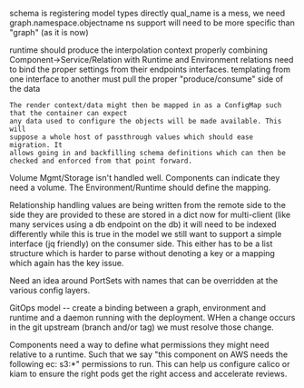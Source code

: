 schema is registering model types directly
qual_name is a mess, we need graph.namespace.objectname
    ns support will need to be more specific than "graph" (as it is now)

runtime should produce the interpolation context
    properly combining Component->Service/Relation with Runtime and Environment
        relations need to bind the proper settings from their endpoints interfaces.
            templating from one interface to another must pull the proper "produce/consume" side of the data

    The render context/data might then be mapped in as a ConfigMap such that the container can expect
    any data used to configure the objects will be made available. This will
    suppose a whole host of passthrough values which should ease migration. It
    allows going in and backfilling schema definitions which can then be
    checked and enforced from that point forward.


Volume Mgmt/Storage isn't handled well. Components can indicate they need a
volume. The Environment/Runtime should define the mapping. 


Relationship handling
    values are being written from the remote side to the side they are provided to
    these are stored in a dict now
    for multi-client (like many services using a db endpoint on the db) it will need to be indexed differently
        while this is true in the model we still want to support a simple interface (jq friendly) on the consumer side. This either has to be a list structure which is harder to parse without denoting a key or a mapping which again has the key issue. 


Need an idea around PortSets with names that can be overridden at the various config layers. 


GitOps model -- create a binding between a graph, environment and runtime and a daemon running with the deployment. WHen a change occurs in the git upstream (branch and/or tag) we must resolve those change.


Components need a way to define what permissions they might need relative to a runtime. Such that we say "this component on AWS needs the following ec:<whatever> s3:*" permissions to run. This can help us configure calico or kiam to ensure the right pods get the right access and accelerate reviews.